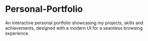 # Personal-Portfolio
An interactive personal portfolio showcasing my projects, skills and achievements, designed with a modern UI for a seamless browsing experience.
